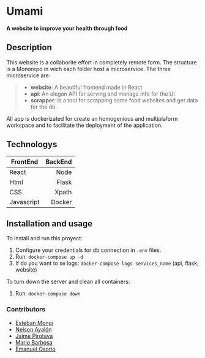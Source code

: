 # Umami

**A website to improve your health through food**

## Description
This website is a collaborite effort in completely remote form. 
The structure is a Monorepo in wich each folder host a microservice.
The three microservice are:

>* **website**: A beautiful frontend made in React
>* **api**: An elegan API for serving and manage info for the UI
>* **scrapper**: Is a tool for scrapping some food websites and get data for the db.

All app is dockerizated for create an homogenious and multiplaform workspace and to facilitate the deployment of the application.

## Technologys
| FrontEnd | BackEnd |
| --------- | -----:|
| React | Node |
| Html | Flask |
| CSS | Xpath |
| Javascript | Docker |

## Installation and usage
To install and run this proyect:
1. Configure your credentials for db connection in `.env` files.
2. Run: `docker-compose up -d`
3. If do you want to se logs: `docker-compose logs services_name` (api, flask, website)

To turn down the server and clean all containers:
1. Run: `docker-compose down`


### Contributors

*	[Esteban Mongí](https://github.com/EstebanMongui "Esteban mongui")
*	[Nelson Ayalón](https://github.com/nelsonalayon "Nelson Ayalon")
*	[Jaime Pirotava](https://github.com/dan2005p "Jaime Pirotava")
*	[Mario Barbosa](https://github.com/mariobarbosa777 "Barbosa")
*	[Emanuel Osorio](https://github.com/emanuelosva "Emanuel Osorio")
